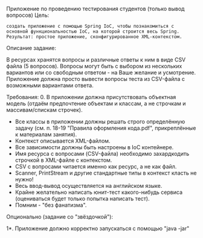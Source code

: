 Приложение по проведению тестирования студентов (только вывод вопросов)
Цель:

    создать приложение с помощью Spring IoC, чтобы познакомиться с основной функциональностью IoC, на которой строится весь Spring.
    Результат: простое приложение, сконфигурированное XML-контекстом.

Описание задание:

В ресурсах хранятся вопросы и различные ответы к ним в виде CSV файла (5 вопросов).
Вопросы могут быть с выбором из нескольких вариантов или со свободным ответом - на Ваше желание и усмотрение.
Приложение должна просто вывести вопросы теста из CSV-файла с возможными вариантами ответа.

Требования:
0. В приложении должна присутствовать объектная модель (отдаём предпочтение объектам и классам, а не строчкам и массивам/спискам строчек).

   - Все классы в приложении должны решать строго определённую задачу (см. п. 18-19 "Правила оформления кода.pdf", прикреплённые к материалам занятия).
   - Контекст описывается XML-файлом.
   - Все зависимости должны быть настроены в IoC контейнере.
   - Имя ресурса с вопросами (CSV-файла) необходимо захардкодить строчкой в XML-файле с контекстом.
   - CSV с вопросами читается именно как ресурс, а не как файл.
   - Scanner, PrintStream и другие стандартные типы в контекст класть не нужно!
   - Весь ввод-вывод осуществляется на английском языке.
   - Крайне желательно написать юнит-тест какого-нибудь сервиса (оцениваться будет только попытка написать тест).
   - Помним - "без фанатизма".

Опционально (задание со "звёздочкой"):

1*. Приложение должно корректно запускаться с помощью "java -jar"